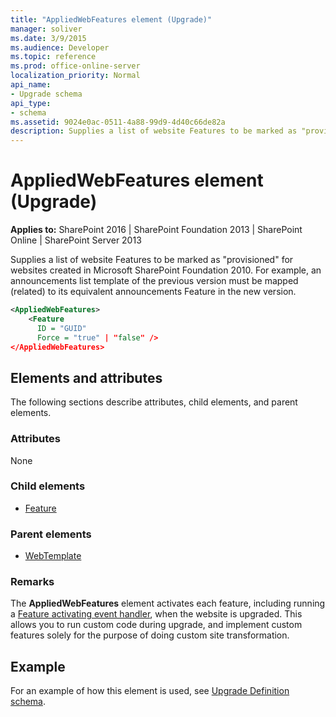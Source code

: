 ```yaml
---
title: "AppliedWebFeatures element (Upgrade)"
manager: soliver
ms.date: 3/9/2015
ms.audience: Developer
ms.topic: reference
ms.prod: office-online-server
localization_priority: Normal
api_name:
- Upgrade schema
api_type:
- schema
ms.assetid: 9024e0ac-0511-4a88-99d9-4d40c66de82a
description: Supplies a list of website Features to be marked as "provisioned" for websites created in Microsoft SharePoint Foundation 2010.
---
```


# AppliedWebFeatures element (Upgrade)

**Applies to:** SharePoint 2016 | SharePoint Foundation 2013 | SharePoint Online | SharePoint Server 2013
  
Supplies a list of website Features to be marked as "provisioned" for websites created in Microsoft SharePoint Foundation 2010. For example, an announcements list template of the previous version must be mapped (related) to its equivalent announcements Feature in the new version. 
  
```XML
<AppliedWebFeatures>
    <Feature
      ID = "GUID"
      Force = "true" | "false" />
</AppliedWebFeatures>
```

## Elements and attributes

The following sections describe attributes, child elements, and parent elements.

### Attributes

None
   
### Child elements

- [Feature](feature-element-upgrade.md)
   
### Parent elements

- [WebTemplate](webtemplate-element-upgrade.md)
   
### Remarks

The **AppliedWebFeatures** element activates each feature, including running a [Feature activating event handler](https://msdn.microsoft.com/library/8d61e0ce-9f47-4320-aa19-7043e5dccedb%28Office.15%29.aspx), when the website is upgraded. This allows you to run custom code during upgrade, and implement custom features solely for the purpose of doing custom site transformation.

## Example
 
For an example of how this element is used, see [Upgrade Definition schema](upgrade-definition-schema.md).
  

